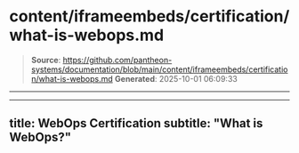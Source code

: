# content/iframeembeds/certification/what-is-webops.md

> **Source**: https://github.com/pantheon-systems/documentation/blob/main/content/iframeembeds/certification/what-is-webops.md
> **Generated**: 2025-10-01 06:09:33

---

---
title: WebOps Certification
subtitle: "What is WebOps?"
---

<Partial file="certification-guide/what-is-webops.md" />
